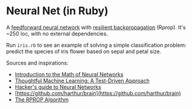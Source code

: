 Neural Net (in Ruby)
===

A [feedforward neural network](http://en.wikipedia.org/wiki/Feedforward_neural_network) with [resilient backpropagation](http://en.wikipedia.org/wiki/Rprop) (Rprop). It's ~250 loc, with no external dependencies.

Run ```iris.rb``` to see an example of solving a simple classification problem: predict the species of iris flower based on sepal and petal size.

Sources and inspirations:

- [Introduction to the Math of Neural Networks](http://www.amazon.com/Introduction-Math-Neural-Networks-Heaton-ebook/dp/B00845UQL6)
- [Thoughtful Machine Learning: A Test-Driven Approach](http://www.amazon.com/Thoughtful-Machine-Learning-Test-Driven-Approach/dp/1449374069)
- [Hacker's guide to Neural Networks](http://karpathy.github.io/neuralnets/)
- [https://github.com/harthur/brain](https://github.com/harthur/brain)
- [The RPROP Algorithm](http://citeseerx.ist.psu.edu/viewdoc/download?doi=10.1.1.21.1417&rep=rep1&type=pdf)
